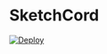 # SketchCord
[![Deploy](https://www.herokucdn.com/deploy/button.svg)](https://heroku.com/deploy?template=https://github.com/nicesapien-too/sketchcord/tree/main)